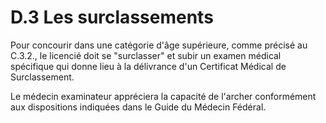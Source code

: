 # D.3 Les surclassements

Pour concourir dans une catégorie d'âge supérieure, comme précisé au C.3.2., le licencié doit se
"surclasser" et subir un examen médical spécifique qui donne lieu à la délivrance d'un Certificat Médical de
Surclassement.

Le médecin examinateur appréciera la capacité de l'archer conformément aux dispositions indiquées dans
le Guide du Médecin Fédéral.
